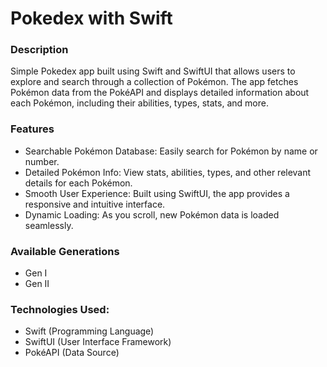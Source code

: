# Pokedex with Swift

### Description
Simple Pokedex app built using Swift and SwiftUI that allows users to explore and search through a collection of Pokémon. The app fetches Pokémon data from the PokéAPI and displays detailed information about each Pokémon, including their abilities, types, stats, and more.

### Features
* Searchable Pokémon Database: Easily search for Pokémon by name or number.
* Detailed Pokémon Info: View stats, abilities, types, and other relevant details for each Pokémon.
* Smooth User Experience: Built using SwiftUI, the app provides a responsive and intuitive interface.
* Dynamic Loading: As you scroll, new Pokémon data is loaded seamlessly.

### Available Generations

* Gen I
* Gen II

### Technologies Used:
* Swift (Programming Language)
* SwiftUI (User Interface Framework)
* PokéAPI (Data Source)
